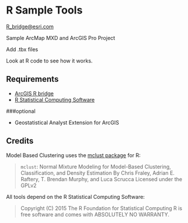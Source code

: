 R Sample Tools
==============

[<R_bridge@esri.com>](mailto:R_bridge@esri.com)

Sample ArcMap MXD and ArcGIS Pro Project

Add .tbx files

Look at R code to see how it works.


Requirements
------------

 - [ArcGIS R bridge](https://github.com/R-ArcGIS/r-bridge-install)
 - [R Statistical Computing Software](http://www.r-project.org)

###optional

 - Geostatistical Analyst Extension for ArcGIS

## Credits

Model Based Clustering uses the [mclust package](http://www.stat.washington.edu/mclust/) for R:

> `mclust`: Normal Mixture Modeling for Model-Based Clustering, Classification, and Density Estimation
> By Chris Fraley, Adrian E. Raftery, T. Brendan Murphy, and Luca Scrucca
> Licensed under the GPLv2

All tools depend on the R Statistical Computing Software:

> Copyright (C) 2015 The R Foundation for Statistical Computing
> R is free software and comes with ABSOLUTELY NO WARRANTY.
